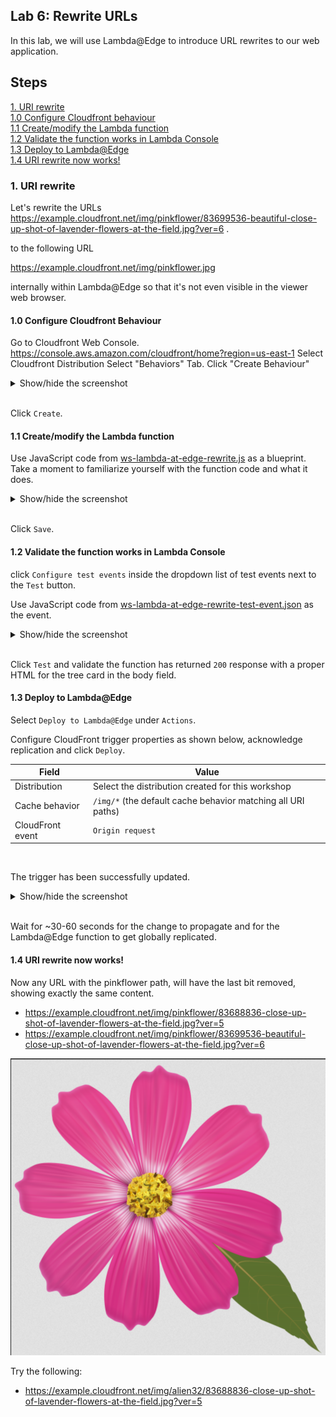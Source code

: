 ## Lab 6: Rewrite URLs

In this lab, we will use Lambda@Edge to introduce URL rewrites to our web application.


## Steps

[1. URI rewrite](#1-uri-rewrite)  
[1.0 Configure Cloudfront behaviour](#10-cloudfront-behaviour)  
[1.1 Create/modify the Lambda function](#11-createmodify-the-lambda-function)  
[1.2 Validate the function works in Lambda Console](#12-validate-the-function-works-in-lambda-console)  
[1.3 Deploy to Lambda@Edge](#13-deploy-to-lambdaedge)  
[1.4 URI rewrite now works!](#14-uri-rewrite-now-works)  

### 1. URI rewrite

Let's rewrite the URLs
https://example.cloudfront.net/img/pinkflower/83699536-beautiful-close-up-shot-of-lavender-flowers-at-the-field.jpg?ver=6 .

to the following URL  

https://example.cloudfront.net/img/pinkflower.jpg

internally within Lambda@Edge so that it's not even visible in the viewer web browser.

#### 1.0 Configure Cloudfront Behaviour

Go to Cloudfront Web Console. https://console.aws.amazon.com/cloudfront/home?region=us-east-1
Select Cloudfront Distribution
Select "Behaviors" Tab. Click "Create Behaviour"

<details><summary>Show/hide the screenshot</summary>

<kbd>![x](./img/1-00-create-behaviour.png)</kbd>
</details><br/>

Click `Create`.


#### 1.1 Create/modify the Lambda function

Use JavaScript code from [ws-lambda-at-edge-rewrite.js](./ws-lambda-at-edge-rewrite.js) as a blueprint. Take a moment to familiarize yourself with the function code and what it does.

<details><summary>Show/hide the screenshot</summary>
  
<kbd>![x](./img/1-01-rewrite-url.png)</kbd>
</details><br/>

Click `Save`.

#### 1.2 Validate the function works in Lambda Console

click `Configure test events` inside the dropdown list of test events next to the `Test` button.

Use JavaScript code from [ws-lambda-at-edge-rewrite-test-event.json](./ws-lambda-at-edge-rewrite-test-event.json) as the event.

<details><summary>Show/hide the screenshot</summary>
  
<kbd>![x](./img/1-02-test-event-1.png)</kbd>
</details><br/>


Click `Test` and validate the function has returned `200` response with a proper HTML for the tree card in the body field.

</details>

#### 1.3 Deploy to Lambda@Edge

Select `Deploy to Lambda@Edge` under `Actions`. 

Configure CloudFront trigger properties as shown below, acknowledge replication and click `Deploy`.

Field | Value
--- | ---
Distribution | Select the distribution created for this workshop
Cache behavior | `/img/*` (the default cache behavior matching all URI paths)
CloudFront event | `Origin request`

</details><br/>

The trigger has been successfully updated.

<details><summary>Show/hide the screenshot</summary>
  
<kbd>![x](./img/1-05-deploy-to-lambda-edge-success.png)</kbd>
</details><br/>

Wait for ~30-60 seconds for the change to propagate and for the Lambda@Edge function to get globally replicated.

#### 1.4 URI rewrite now works!

Now any URL with the pinkflower path, will have the last bit removed,  showing exactly the same content.

* https://example.cloudfront.net/img/pinkflower/83688836-close-up-shot-of-lavender-flowers-at-the-field.jpg?ver=5
* https://example.cloudfront.net/img/pinkflower/83699536-beautiful-close-up-shot-of-lavender-flowers-at-the-field.jpg?ver=6

<kbd>![x](./img/1-06-pretty-uri.png)</kbd>

Try the following:

* https://example.cloudfront.net/img/alien32/83688836-close-up-shot-of-lavender-flowers-at-the-field.jpg?ver=5
